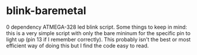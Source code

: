 # blink-baremetal
0 dependency ATMEGA-328 led blink script. Some things to keep in mind: this is a very simple script with only the bare mininum for the specific pin to light up (pin 13 if I remember correctly). This probably isn't the best or most efficient way of doing this but I find the code easy to read.
